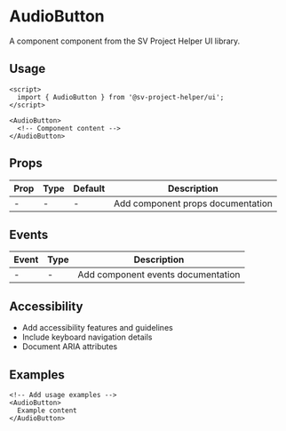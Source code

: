 # AudioButton

A component component from the SV Project Helper UI library.

## Usage

```svelte
<script>
  import { AudioButton } from '@sv-project-helper/ui';
</script>

<AudioButton>
  <!-- Component content -->
</AudioButton>
```

## Props

| Prop | Type | Default | Description |
|------|------|---------|-------------|
| - | - | - | Add component props documentation |

## Events

| Event | Type | Description |
|-------|------|-------------|
| - | - | Add component events documentation |

## Accessibility

- Add accessibility features and guidelines
- Include keyboard navigation details
- Document ARIA attributes

## Examples

```svelte
<!-- Add usage examples -->
<AudioButton>
  Example content
</AudioButton>
```